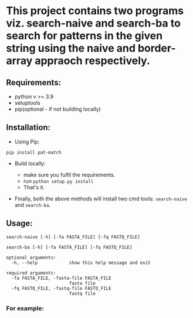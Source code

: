 # This project contains two programs viz. search-naive and search-ba to search for patterns in the given string using the naive and border-array appraoch respectively.

## Requirements:
- python v >= 3.9
- setuptools
- pip(optional - if not building locally)

## Installation:
- Using Pip:
```commandline
pip install pat-match
```
- Build locally:
    - make sure you fulfil the requirements.
    - run `python setup.py install`
    - That's it.
    
- Finally, both the above methods will install two cmd tools: `search-naive` and `search-ba`.

## Usage:
```commandline
search-naive [-h] [-fa FASTA_FILE] [-fq FASTQ_FILE]
```

```commandline
search-ba [-h] [-fa FASTA_FILE] [-fq FASTQ_FILE]
```

```text
optional arguments:
  -h, --help            show this help message and exit

required arguments:
  -fa FASTA_FILE, -fasta-file FASTA_FILE
                        fasta file
  -fq FASTQ_FILE, -fastq-file FASTQ_FILE
                        fastq file
```

### For example:
```commandline

```